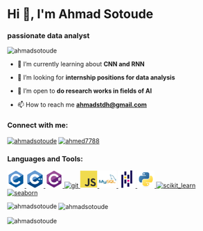<h1>Hi 👋, I'm Ahmad Sotoude</h1>
<h3>passionate data analyst</h3>

<p align="left"> <img src="https://komarev.com/ghpvc/?username=ahmadsotoude&label=Profile%20views&color=d553b2&style=flat" alt="ahmadsotoude" /> </p>

- 🔭 I’m currently learning about **CNN and RNN**

- 🤝 I’m looking for **internship positions for data analysis**

- 🌱 I’m open to **do research works in fields of AI**

- 📫 How to reach me **ahmadstdh@gmail.com**

<h3 align="left">Connect with me:</h3>
<p align="left">
<a href="https://linkedin.com/in/ahmadsotoude" target="blank"><img align="center" src="https://raw.githubusercontent.com/rahuldkjain/github-profile-readme-generator/master/src/images/icons/Social/linked-in-alt.svg" alt="ahmadsotoude" height="30" width="40" /></a>
<a href="https://kaggle.com/ahmed7788" target="blank"><img align="center" src="https://raw.githubusercontent.com/rahuldkjain/github-profile-readme-generator/master/src/images/icons/Social/kaggle.svg" alt="ahmed7788" height="30" width="40" /></a>
</p>

<h3 align="left">Languages and Tools:</h3>
<p align="left"> <a href="https://www.cprogramming.com/" target="_blank" rel="noreferrer"> <img src="https://raw.githubusercontent.com/devicons/devicon/master/icons/c/c-original.svg" alt="c" width="40" height="40"/> </a> <a href="https://www.w3schools.com/cpp/" target="_blank" rel="noreferrer"> <img src="https://raw.githubusercontent.com/devicons/devicon/master/icons/cplusplus/cplusplus-original.svg" alt="cplusplus" width="40" height="40"/> </a> <a href="https://www.w3schools.com/cs/" target="_blank" rel="noreferrer"> <img src="https://raw.githubusercontent.com/devicons/devicon/master/icons/csharp/csharp-original.svg" alt="csharp" width="40" height="40"/> </a> <a href="https://git-scm.com/" target="_blank" rel="noreferrer"> <img src="https://www.vectorlogo.zone/logos/git-scm/git-scm-icon.svg" alt="git" width="40" height="40"/> </a> <a href="https://developer.mozilla.org/en-US/docs/Web/JavaScript" target="_blank" rel="noreferrer"> <img src="https://raw.githubusercontent.com/devicons/devicon/master/icons/javascript/javascript-original.svg" alt="javascript" width="40" height="40"/> </a> <a href="https://www.mysql.com/" target="_blank" rel="noreferrer"> <img src="https://raw.githubusercontent.com/devicons/devicon/master/icons/mysql/mysql-original-wordmark.svg" alt="mysql" width="40" height="40"/> </a> <a href="https://pandas.pydata.org/" target="_blank" rel="noreferrer"> <img src="https://raw.githubusercontent.com/devicons/devicon/2ae2a900d2f041da66e950e4d48052658d850630/icons/pandas/pandas-original.svg" alt="pandas" width="40" height="40"/> </a> <a href="https://www.python.org" target="_blank" rel="noreferrer"> <img src="https://raw.githubusercontent.com/devicons/devicon/master/icons/python/python-original.svg" alt="python" width="40" height="40"/> </a> <a href="https://scikit-learn.org/" target="_blank" rel="noreferrer"> <img src="https://upload.wikimedia.org/wikipedia/commons/0/05/Scikit_learn_logo_small.svg" alt="scikit_learn" width="40" height="40"/> </a> <a href="https://seaborn.pydata.org/" target="_blank" rel="noreferrer"> <img src="https://seaborn.pydata.org/_images/logo-mark-lightbg.svg" alt="seaborn" width="40" height="40"/> </a> </p>

<p><img align="left" src="https://github-readme-stats.vercel.app/api/top-langs?username=ahmadsotoude&show_icons=true&theme=dark&title_color=ffffff&text_color=e3e3e3&locale=en&layout=compact" alt="ahmadsotoude" /></p>

<p>&nbsp;<img align="center" src="https://github-readme-stats.vercel.app/api?username=ahmadsotoude&show_icons=true&theme=dark&title_color=ffffff&text_color=e3e3e3&locale=en" alt="ahmadsotoude" /></p>

<p><img align="center" src="https://github-readme-streak-stats.herokuapp.com/?user=ahmadsotoude&theme=dark" alt="ahmadsotoude" /></p>

